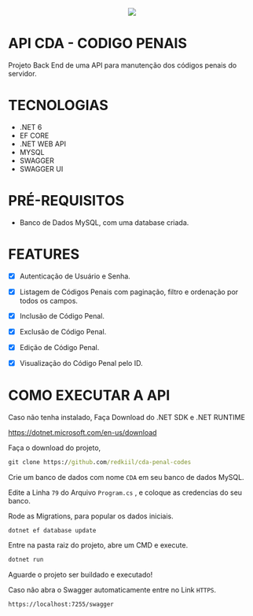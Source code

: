 <p align="center"><img src="https://i.ibb.co/v3sy4xM/Screenshot-3.png"/></p>


# API CDA - CODIGO PENAIS
Projeto Back End de uma API para manutenção dos códigos penais do servidor.

# TECNOLOGIAS

- .NET 6
- EF CORE
- .NET WEB API
- MYSQL
- SWAGGER
- SWAGGER UI

# PRÉ-REQUISITOS

- Banco de Dados MySQL, com uma database criada.

# FEATURES

- [x] Autenticação de Usuário e Senha.
- [x] Listagem de Códigos Penais com paginação, filtro e ordenação por todos os campos.
- [x] Inclusão de Código Penal.
- [x] Exclusão de Código Penal.
- [x] Edição de Código Penal.
- [x] Visualização do Código Penal pelo ID.



# COMO EXECUTAR A API

Caso não tenha instalado, Faça Download do .NET SDK e .NET RUNTIME

https://dotnet.microsoft.com/en-us/download


Faça o download do projeto,

```cmd
git clone https://github.com/redkiil/cda-penal-codes
```

Crie um banco de dados com nome `CDA` em seu banco de dados MySQL.

Edite a Linha `79` do Arquivo `Program.cs` , e coloque as credencias do seu banco.

Rode as Migrations, para popular os dados iniciais.

```
dotnet ef database update
```

Entre na pasta raiz do projeto, abre um CMD e execute.

```cmd
dotnet run
```
Aguarde o projeto ser buildado e executado!

Caso não abra o Swagger automaticamente entre no Link `HTTPS`.

```
https://localhost:7255/swagger
```